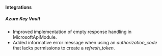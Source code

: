 
#### Integrations
##### Azure Key Vault
- Improved implementation of empty response handling in MicrosoftApiModule.
- Added informative error message when using an *authorization_code* that lacks permissions to create a *refresh_token*. 
